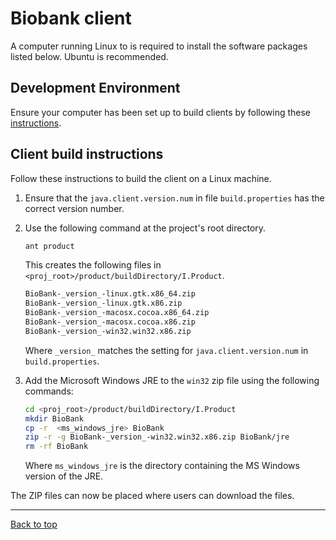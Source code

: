 # Biobank client

A computer running Linux to is required to install the software packages listed below. Ubuntu is
recommended.

## Development Environment

Ensure your computer has been set up to build clients by following these
[instructions](development_environment.md).

## Client build instructions

Follow these instructions to build the client on a Linux machine.

1.  Ensure that the `java.client.version.num` in file `build.properties` has the correct version
    number.

1.  Use the following command at the project's root directory.

    ```bash
	ant product
    ```

    This creates the following files in `<proj_root>/product/buildDirectory/I.Product`.

    ```bash
	BioBank-_version_-linux.gtk.x86_64.zip
    BioBank-_version_-linux.gtk.x86.zip
    BioBank-_version_-macosx.cocoa.x86_64.zip
    BioBank-_version_-macosx.cocoa.x86.zip
    BioBank-_version_-win32.win32.x86.zip
    ```

    Where `_version_` matches the setting for `java.client.version.num` in `build.properties`.

2. Add the Microsoft Windows JRE to the `win32` zip file using the following commands:

    ```bash
	cd <proj_root>/product/buildDirectory/I.Product
	mkdir BioBank
	cp -r  <ms_windows_jre> BioBank
	zip -r -g BioBank-_version_-win32.win32.x86.zip BioBank/jre
	rm -rf BioBank
    ```

    Where `ms_windows_jre` is the directory containing the MS Windows version of the JRE.

The ZIP files can now be placed where users can download the files.

****

[Back to top](../README.md)


